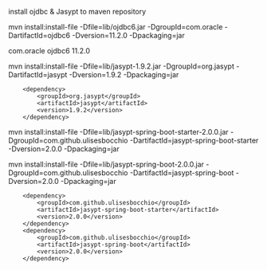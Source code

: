 install ojdbc & Jasypt to maven repository

mvn install:install-file -Dfile=lib/ojdbc6.jar -DgroupId=com.oracle -DartifactId=ojdbc6 -Dversion=11.2.0 -Dpackaging=jar

<dependency>
    <groupId>com.oracle</groupId>
    <artifactId>ojdbc6</artifactId>
    <version>11.2.0</version>
</dependency>


mvn install:install-file -Dfile=lib/jasypt-1.9.2.jar -DgroupId=org.jasypt -DartifactId=jasypt -Dversion=1.9.2 -Dpackaging=jar

		<dependency>
			<groupId>org.jasypt</groupId>
			<artifactId>jasypt</artifactId>
			<version>1.9.2</version>
		</dependency>


mvn install:install-file -Dfile=lib/jasypt-spring-boot-starter-2.0.0.jar -DgroupId=com.github.ulisesbocchio -DartifactId=jasypt-spring-boot-starter -Dversion=2.0.0 -Dpackaging=jar

mvn install:install-file -Dfile=lib/jasypt-spring-boot-2.0.0.jar -DgroupId=com.github.ulisesbocchio -DartifactId=jasypt-spring-boot -Dversion=2.0.0 -Dpackaging=jar

	    <dependency>
			<groupId>com.github.ulisesbocchio</groupId>
			<artifactId>jasypt-spring-boot-starter</artifactId>
			<version>2.0.0</version>
		</dependency>
		<dependency>
			<groupId>com.github.ulisesbocchio</groupId>
			<artifactId>jasypt-spring-boot</artifactId>
			<version>2.0.0</version>
		</dependency>